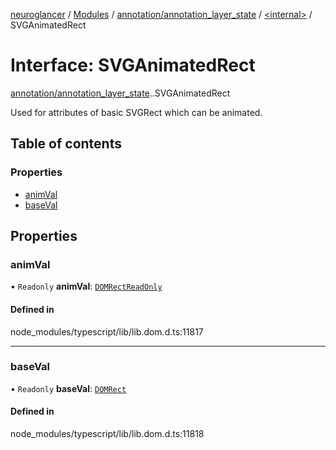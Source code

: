 [neuroglancer](../README.md) / [Modules](../modules.md) / [annotation/annotation\_layer\_state](../modules/annotation_annotation_layer_state.md) / [<internal\>](../modules/annotation_annotation_layer_state._internal_.md) / SVGAnimatedRect

# Interface: SVGAnimatedRect

[annotation/annotation_layer_state](../modules/annotation_annotation_layer_state.md).[<internal>](../modules/annotation_annotation_layer_state._internal_.md).SVGAnimatedRect

Used for attributes of basic SVGRect which can be animated.

## Table of contents

### Properties

- [animVal](annotation_annotation_layer_state._internal_.SVGAnimatedRect.md#animval)
- [baseVal](annotation_annotation_layer_state._internal_.SVGAnimatedRect.md#baseval)

## Properties

### animVal

• `Readonly` **animVal**: [`DOMRectReadOnly`](../modules/annotation_annotation_layer_state._internal_.md#domrectreadonly)

#### Defined in

node_modules/typescript/lib/lib.dom.d.ts:11817

___

### baseVal

• `Readonly` **baseVal**: [`DOMRect`](../modules/annotation_annotation_layer_state._internal_.md#domrect)

#### Defined in

node_modules/typescript/lib/lib.dom.d.ts:11818
